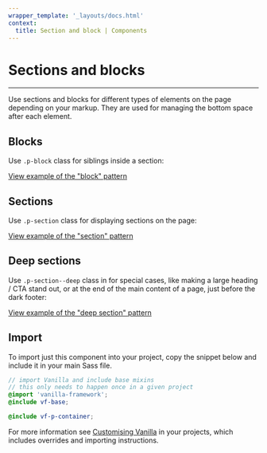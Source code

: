 ```yaml
---
wrapper_template: '_layouts/docs.html'
context:
  title: Section and block | Components
---
```


# Sections and blocks

<hr>

Use sections and blocks for different types of elements on the page depending on your markup. They are used for managing the bottom space after each element.

## Blocks

Use `.p-block` class for siblings inside a section:

<div class="embedded-example"><a href="/docs/examples/patterns/section-and-block/block" class="js-example">
View example of the "block" pattern
</a></div>

## Sections

Use `.p-section` class for displaying sections on the page:

<div class="embedded-example"><a href="/docs/examples/patterns/section-and-block/section" class="js-example">
View example of the "section" pattern
</a></div>

## Deep sections

Use `.p-section--deep` class in for special cases, like making a large heading / CTA stand out, or at the end of the main content of a page, just before the dark footer:

<div class="embedded-example"><a href="/docs/examples/patterns/section-and-block/deep-section" class="js-example">
View example of the "deep section" pattern
</a></div>

## Import

To import just this component into your project, copy the snippet below and include it in your main Sass file.

```scss
// import Vanilla and include base mixins
// this only needs to happen once in a given project
@import 'vanilla-framework';
@include vf-base;

@include vf-p-container;
```

For more information see [Customising Vanilla](/docs/customising-vanilla/) in your projects, which includes overrides and importing instructions.
